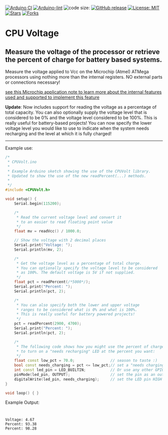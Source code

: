 [![Arduino CI](https://github.com/ripred/CPUVolt/workflows/Arduino%20CI/badge.svg)](https://github.com/marketplace/actions/arduino_ci)
[![Arduino-lint](https://github.com/ripred/CPUVolt/actions/workflows/arduino-lint.yml/badge.svg)](https://github.com/ripred/CPUVolt/actions/workflows/arduino-lint.yml)
![code size:](https://img.shields.io/github/languages/code-size/ripred/CPUVolt)
[![GitHub release](https://img.shields.io/github/release/ripred/CPUVolt.svg?maxAge=3600)](https://github.com/ripred/CPUVolt/releases)
[![License: MIT](https://img.shields.io/badge/license-MIT-blue.svg)](https://github.com/ripred/CPUVolt/blob/master/LICENSE)
[![Stars](https://img.shields.io/github/stars/ripred/CPUVolt.svg?style=flat-square&colorB=4183c4)](https://github.com/ripred/CPUVolt)
[![Forks](https://img.shields.io/github/forks/ripred/CPUVolt.svg?style=flat-square&colorB=4183c4)](https://github.com/ripred/CPUVolt)

# CPU Voltage

## Measure the voltage of the processor or retrieve the percent of charge for battery based systems.

Measure the voltage applied to Vcc on the Microchip (Atmel) ATMega processors using nothing more than the internal registers.
NO external parts or connections necessary!

[see this Microchip application note to learn more about the internal features used and supported to implement this feature](https://ww1.microchip.com/downloads/en/Appnotes/00002447A.pdf)

**Update**: Now includes support for reading the voltage as a percentage of total capacity. 
You can also optionally supply the voltage level that is considered to be 0% and the voltage level considered to be 100%. 
This is really useful for battery-based projects! You can now specify the lower voltage level you would like to use to
indicate when the system needs recharging and the level at which it is fully charged!
___
Example use:
```cpp
/*
 * CPUVolt.ino
 *
 * Example Arduino sketch showing the use of the CPUVolt library.
 * Updated to show the use of the new readPercent(...) methods.
 *
 */
#include <CPUVolt.h>

void setup() {
    Serial.begin(115200);

    /*
     * Read the current voltage level and convert it
     * to an easier to read floating point value
     */
    float mv = readVcc() / 1000.0;

    // Show the voltage with 2 decimal places
    Serial.print("Voltage: ");
    Serial.println(mv, 2);

    /*
     * Get the voltage level as a percentage of total charge.
     * You can optionally specify the voltage level to be considered
     * as 100%. The default voltage is 5V if not supplied.
     */
    float pct = readPercent(/*5000*/);
    Serial.print("Percent: ");
    Serial.println(pct, 2);

    /*
     * You can also specify both the lower and upper voltage
     * ranges to be considered what is 0% and what is 100%.
     * This is really useful for battery powered projects!
     */
    pct = readPercent(2900, 4700);
    Serial.print("Percent: ");
    Serial.println(pct, 2);

    /*
     * The following code shows how you might use the percent of charge
     * to turn on a "needs recharging" LED at the percent you want:
     */
    float const low_pct = 70.0;                // season to taste :)
    bool const needs_charging = pct <= low_pct;// set a "needs charging" flag
    int const led_pin = LED_BUILTIN;           // Or use any other GPIO pin (besides A6 or A7)
    pinMode(led_pin, OUTPUT);                  // set the pin as an output
    digitalWrite(led_pin, needs_charging);     // set the LED pin HIGH or LOW as needed
}

void loop() { }
```

Example Output:
#
```
Voltage: 4.67
Percent: 93.38
Percent: 98.28
```

